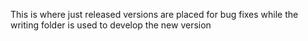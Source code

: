 This is where just released versions are placed for bug fixes while the writing folder is used to develop the new version
